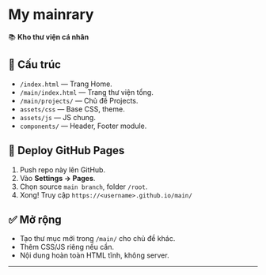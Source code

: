 # My mainrary

📚 **Kho thư viện cá nhân**

## 📌 Cấu trúc
- `/index.html` — Trang Home.
- `/main/index.html` — Trang thư viện tổng.
- `/main/projects/` — Chủ đề Projects.
- `assets/css` — Base CSS, theme.
- `assets/js` — JS chung.
- `components/` — Header, Footer module.

## 🚀 Deploy GitHub Pages
1. Push repo này lên GitHub.
2. Vào **Settings → Pages**.
3. Chọn source `main branch`, folder `/root`.
4. Xong! Truy cập `https://<username>.github.io/main/`

## ✅ Mở rộng
- Tạo thư mục mới trong `/main/` cho chủ đề khác.
- Thêm CSS/JS riêng nếu cần.
- Nội dung hoàn toàn HTML tĩnh, không server.

---
